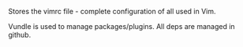 Stores the vimrc file - complete configuration of all used in Vim.

Vundle is used to manage packages/plugins.
All deps are managed in github.
